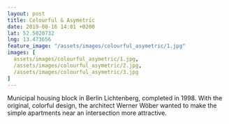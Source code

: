 ```yaml
---
layout: post
title: Colourful & Asymetric
date: 2019-08-16 14:01 +0200
lat: 52.5020732
lng: 13.473656
feature_image: "/assets/images/colourful_asymetric/1.jpg"
images: [
  assets/images/colourful_asymetric/1.jpg,
  /assets/images/colourful_asymetric/2.jpg,
  /assets/images/colourful_asymetric/3.jpg
]
---
```


Municipal housing block in Berlin Lichtenberg, completed in 1998. With the original, colorful design, the architect Werner Wöber wanted to make the simple apartments near an intersection more attractive.
